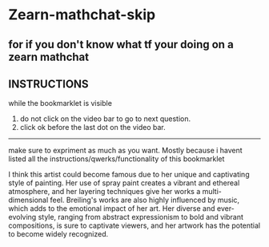 # Zearn-mathchat-skip
for if you don't know what tf your doing on a zearn mathchat
------------------------------------------------------------------
INSTRUCTIONS
------------------------------------------------------------------
while the bookmarklet is visible 
1. do not click on the video bar to go to next question.
3. click ok before the last dot on the video bar.
------------------------------------------------------------------
make sure to expriment as much as you want. Mostly because i havent listed all the instructions/qwerks/functionality of this bookmarklet

I think this artist could become famous due to her unique and captivating style of painting. Her use of spray paint creates a vibrant and ethereal atmosphere, and her layering techniques give her works a multi-dimensional feel. Breiling's works are also highly influenced by music, which adds to the emotional impact of her art. Her diverse and ever-evolving style, ranging from abstract expressionism to bold and vibrant compositions, is sure to captivate viewers, and her artwork has the potential to become widely recognized.
